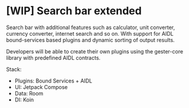 # [WIP] Search bar extended

Search bar with additional features such as calculator, unit converter, currency converter, internet search and so on. With support for AIDL bound-services based plugins and dynamic sorting of output results.

Developers will be able to create their own plugins using the gester-core library with predefined AIDL contracts.

Stack:

- Plugins: Bound Services + AIDL
- UI: Jetpack Compose
- Data: Room
- DI: Koin
